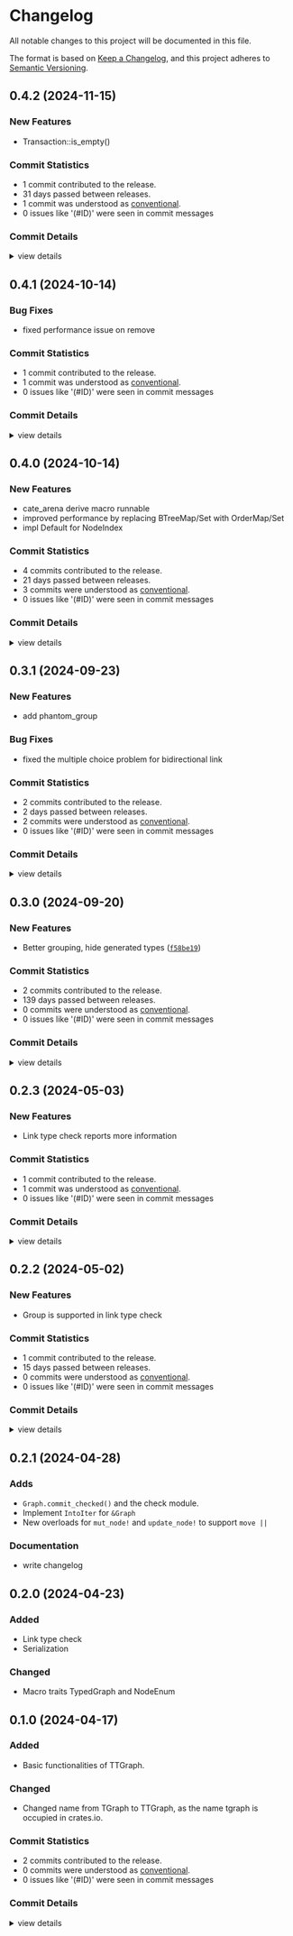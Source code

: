 # Changelog

All notable changes to this project will be documented in this file.

The format is based on [Keep a Changelog](https://keepachangelog.com/en/1.0.0/),
and this project adheres to [Semantic Versioning](https://semver.org/spec/v2.0.0.html).

## 0.4.2 (2024-11-15)

### New Features

 - <csr-id-be55593c14517072852a3ace6160f70936b4b1a3/> Transaction::is_empty()

### Commit Statistics

<csr-read-only-do-not-edit/>

 - 1 commit contributed to the release.
 - 31 days passed between releases.
 - 1 commit was understood as [conventional](https://www.conventionalcommits.org).
 - 0 issues like '(#ID)' were seen in commit messages

### Commit Details

<csr-read-only-do-not-edit/>

<details><summary>view details</summary>

 * **Uncategorized**
    - Transaction::is_empty() ([`be55593`](https://github.com/semiwaker/TTGraph/commit/be55593c14517072852a3ace6160f70936b4b1a3))
</details>

## 0.4.1 (2024-10-14)

### Bug Fixes

 - <csr-id-4fd57b5be0fabff1510d962c1e96888e873fa3da/> fixed performance issue on remove

### Commit Statistics

<csr-read-only-do-not-edit/>

 - 1 commit contributed to the release.
 - 1 commit was understood as [conventional](https://www.conventionalcommits.org).
 - 0 issues like '(#ID)' were seen in commit messages

### Commit Details

<csr-read-only-do-not-edit/>

<details><summary>view details</summary>

 * **Uncategorized**
    - Fixed performance issue on remove ([`4fd57b5`](https://github.com/semiwaker/TTGraph/commit/4fd57b5be0fabff1510d962c1e96888e873fa3da))
</details>

## 0.4.0 (2024-10-14)

### New Features

 - <csr-id-2bfd5ca57ae71dc42b709dd44c199ddf8c5c5d42/> cate_arena derive macro runnable
 - <csr-id-51cacf08d0b60e8599abfc62f538e060cf2a9b2d/> improved performance by replacing BTreeMap/Set with OrderMap/Set
 - <csr-id-893aad5e2513a964236384487404df240482a3bd/> impl Default for NodeIndex

### Commit Statistics

<csr-read-only-do-not-edit/>

 - 4 commits contributed to the release.
 - 21 days passed between releases.
 - 3 commits were understood as [conventional](https://www.conventionalcommits.org).
 - 0 issues like '(#ID)' were seen in commit messages

### Commit Details

<csr-read-only-do-not-edit/>

<details><summary>view details</summary>

 * **Uncategorized**
    - BREAKING CHANGE: performance improve & alloc() requires type ([`384c34d`](https://github.com/semiwaker/TTGraph/commit/384c34dfc5fc43385cdd64533e0b02e92b328085))
    - Cate_arena derive macro runnable ([`2bfd5ca`](https://github.com/semiwaker/TTGraph/commit/2bfd5ca57ae71dc42b709dd44c199ddf8c5c5d42))
    - Improved performance by replacing BTreeMap/Set with OrderMap/Set ([`51cacf0`](https://github.com/semiwaker/TTGraph/commit/51cacf08d0b60e8599abfc62f538e060cf2a9b2d))
    - Impl Default for NodeIndex ([`893aad5`](https://github.com/semiwaker/TTGraph/commit/893aad5e2513a964236384487404df240482a3bd))
</details>

## 0.3.1 (2024-09-23)

### New Features

 - <csr-id-e4df1a6b7f0333987dee734dadd5ab5bfc2271aa/> add phantom_group

### Bug Fixes

 - <csr-id-b6caaadd0209b457cd92d933bcc2e30dcd1ecd41/> fixed the multiple choice problem for bidirectional link

### Commit Statistics

<csr-read-only-do-not-edit/>

 - 2 commits contributed to the release.
 - 2 days passed between releases.
 - 2 commits were understood as [conventional](https://www.conventionalcommits.org).
 - 0 issues like '(#ID)' were seen in commit messages

### Commit Details

<csr-read-only-do-not-edit/>

<details><summary>view details</summary>

 * **Uncategorized**
    - Fixed the multiple choice problem for bidirectional link ([`b6caaad`](https://github.com/semiwaker/TTGraph/commit/b6caaadd0209b457cd92d933bcc2e30dcd1ecd41))
    - Add phantom_group ([`e4df1a6`](https://github.com/semiwaker/TTGraph/commit/e4df1a6b7f0333987dee734dadd5ab5bfc2271aa))
</details>

## 0.3.0 (2024-09-20)

### New Features

 - Better grouping, hide generated types ([`f58be19`](https://github.com/semiwaker/TTGraph/commit/f58be195b7f0078fa97d5eade82c43886114aad9))

### Commit Statistics

<csr-read-only-do-not-edit/>

 - 2 commits contributed to the release.
 - 139 days passed between releases.
 - 0 commits were understood as [conventional](https://www.conventionalcommits.org).
 - 0 issues like '(#ID)' were seen in commit messages

### Commit Details

<csr-read-only-do-not-edit/>

<details><summary>view details</summary>

 * **Uncategorized**
    - BREAKING CHANGE: better grouping, hide generated types ([`f58be19`](https://github.com/semiwaker/TTGraph/commit/f58be195b7f0078fa97d5eade82c43886114aad9))
    - BREAKING CHANGE: Removed :Sized from NodeEnum and TypedNode; Impl Extend for Transaction; Impl ExactSizedIterator for Graph iterators ([`0ec6db4`](https://github.com/semiwaker/TTGraph/commit/0ec6db49bb3379b0ab82f159edae0abe1066d6c4))
</details>

## 0.2.3 (2024-05-03)

### New Features

 - <csr-id-ac486b1399f808a6c881779a0a64574bbf57e9f9/> Link type check reports more information

### Commit Statistics

<csr-read-only-do-not-edit/>

 - 1 commit contributed to the release.
 - 1 commit was understood as [conventional](https://www.conventionalcommits.org).
 - 0 issues like '(#ID)' were seen in commit messages

### Commit Details

<csr-read-only-do-not-edit/>

<details><summary>view details</summary>

 * **Uncategorized**
    - Link type check reports more information ([`ac486b1`](https://github.com/semiwaker/TTGraph/commit/ac486b1399f808a6c881779a0a64574bbf57e9f9))
</details>

## 0.2.2 (2024-05-02)

### New Features

 - <csr-id-4e1170114e835e496619d520a86e4aba9eef842d/> Group is supported in link type check

### Commit Statistics

<csr-read-only-do-not-edit/>

 - 1 commit contributed to the release.
 - 15 days passed between releases.
 - 0 commits were understood as [conventional](https://www.conventionalcommits.org).
 - 0 issues like '(#ID)' were seen in commit messages

### Commit Details

<csr-read-only-do-not-edit/>

<details><summary>view details</summary>

 * **Uncategorized**
    - BREAKING CHANGE: Reconstructed the package layout ([`961700c`](https://github.com/semiwaker/TTGraph/commit/961700c7d4c47be2e6be5f63a0549c09f8132389))
</details>

## 0.2.1 (2024-04-28)

### Adds

 - `Graph.commit_checked()` and the check module.
 - Implement `IntoIter` for `&Graph`
 - New overloads for `mut_node!` and `update_node!` to support `move ||`

### Documentation

 - <csr-id-b11a80cd342811cf47673c6b0250ce4a7427f87e/> write changelog

## 0.2.0 (2024-04-23)

### Added

 - Link type check
 - Serialization

### Changed

 - Macro traits TypedGraph and NodeEnum

## 0.1.0 (2024-04-17)

### Added

 - Basic functionalities of TTGraph.

### Changed

 - Changed name from TGraph to TTGraph, as the name tgraph is occupied in crates.io.

### Commit Statistics

<csr-read-only-do-not-edit/>

 - 2 commits contributed to the release.
 - 0 commits were understood as [conventional](https://www.conventionalcommits.org).
 - 0 issues like '(#ID)' were seen in commit messages

### Commit Details

<csr-read-only-do-not-edit/>

<details><summary>view details</summary>

 * **Uncategorized**
    - Has Drop verision ([`76b6d69`](https://github.com/semiwaker/TTGraph/commit/76b6d69f32116b5a6d1938b9b97b120ca4955c17))
    - Compilable v1 ([`e64f316`](https://github.com/semiwaker/TTGraph/commit/e64f31638ab689b2d2630fef70f39f821ec8263b))
</details>

